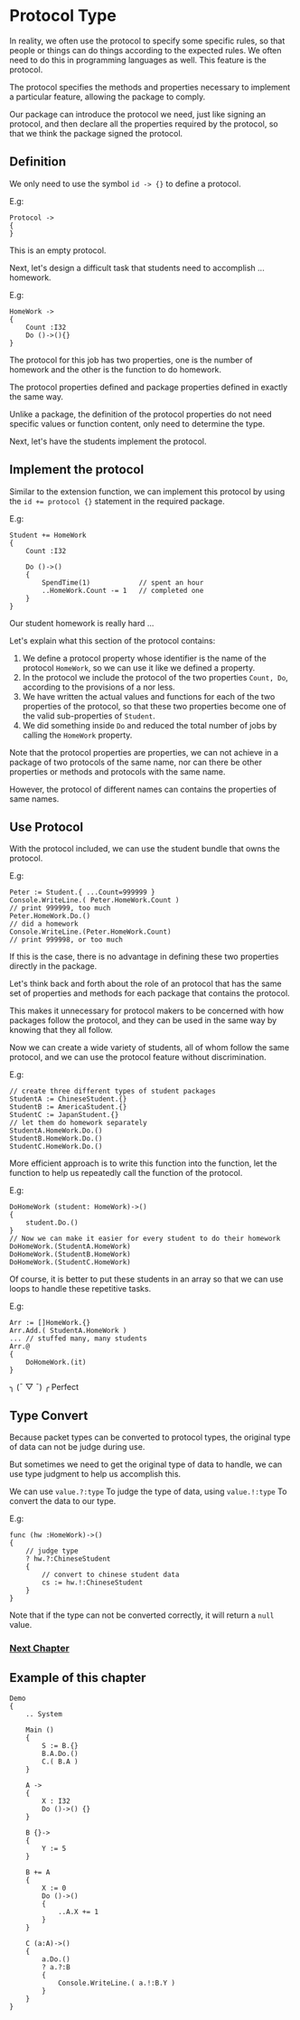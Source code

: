 # Protocol Type
In reality, we often use the protocol to specify some specific rules, so that people or things can do things according to the expected rules.
We often need to do this in programming languages as well. This feature is the protocol.

The protocol specifies the methods and properties necessary to implement a particular feature, allowing the package to comply.

Our package can introduce the protocol we need, just like signing an protocol, and then declare all the properties required by the protocol, so that we think the package signed the protocol.
## Definition
We only need to use the symbol `id -> {}` to define a protocol.

E.g:
```
Protocol ->
{
}
```
This is an empty protocol.

Next, let's design a difficult task that students need to accomplish ... homework.

E.g:
```
HomeWork ->
{
    Count :I32
    Do ()->(){}
}
```
The protocol for this job has two properties, one is the number of homework and the other is the function to do homework.

The protocol properties defined and package properties defined in exactly the same way.

Unlike a package, the definition of the protocol properties do not need specific values or function content, only need to determine the type.

Next, let's have the students implement the protocol.
## Implement the protocol
Similar to the extension function, we can implement this protocol by using the `id += protocol {}` statement in the required package.

E.g:
```
Student += HomeWork
{
    Count :I32

    Do ()->()
    {
        SpendTime(1)            // spent an hour
        ..HomeWork.Count -= 1   // completed one
    }
}
```
Our student homework is really hard ...

Let's explain what this section of the protocol contains:
1. We define a protocol property whose identifier is the name of the protocol `HomeWork`, so we can use it like we defined a property.
1. In the protocol we include the protocol of the two properties `Count, Do`, according to the provisions of a nor less.
1. We have written the actual values ​​and functions for each of the two properties of the protocol, so that these two properties become one of the valid sub-properties of `Student`.
1. We did something inside `Do` and reduced the total number of jobs by calling the `HomeWork` property.

Note that the protocol properties are properties, we can not achieve in a package of two protocols of the same name, nor can there be other properties or methods and protocols with the same name. 

However, the protocol of different names can contains the properties of same names.

## Use Protocol
With the protocol included, we can use the student bundle that owns the protocol.

E.g:
```
Peter := Student.{ ...Count=999999 }
Console.WriteLine.( Peter.HomeWork.Count )
// print 999999, too much
Peter.HomeWork.Do.()
// did a homework
Console.WriteLine.(Peter.HomeWork.Count)
// print 999998, or too much
```
If this is the case, there is no advantage in defining these two properties directly in the package.

Let's think back and forth about the role of an protocol that has the same set of properties and methods for each package that contains the protocol.

This makes it unnecessary for protocol makers to be concerned with how packages follow the protocol, and they can be used in the same way by knowing that they all follow.

Now we can create a wide variety of students, all of whom follow the same protocol, and we can use the protocol feature without discrimination.

E.g:
```
// create three different types of student packages
StudentA := ChineseStudent.{}
StudentB := AmericaStudent.{}
StudentC := JapanStudent.{}
// let them do homework separately
StudentA.HomeWork.Do.()
StudentB.HomeWork.Do.()
StudentC.HomeWork.Do.()
```
More efficient approach is to write this function into the function, let the function to help us repeatedly call the function of the protocol.

E.g:
```
DoHomeWork (student: HomeWork)->()
{
    student.Do.()
}
// Now we can make it easier for every student to do their homework
DoHomeWork.(StudentA.HomeWork)
DoHomeWork.(StudentB.HomeWork)
DoHomeWork.(StudentC.HomeWork)
```
Of course, it is better to put these students in an array so that we can use loops to handle these repetitive tasks.

E.g:
```
Arr := []HomeWork.{}
Arr.Add.( StudentA.HomeWork )
... // stuffed many, many students
Arr.@
{
    DoHomeWork.(it)
}
```
╮ (¯ ▽ ¯) ╭
Perfect

## Type Convert
Because packet types can be converted to protocol types, the original type of data can not be judge during use.

But sometimes we need to get the original type of data to handle, we can use type judgment to help us accomplish this.

We can use `value.?:type` To judge the type of data, using `value.!:type` To convert the data to our type.

E.g:
```
func (hw :HomeWork)->()
{
    // judge type
    ? hw.?:ChineseStudent 
    {
        // convert to chinese student data
        cs := hw.!:ChineseStudent
    }
}
```
Note that if the type can not be converted correctly, it will return a `null` value.

### [Next Chapter](enumeration-type.md)

## Example of this chapter
```
Demo
{
    .. System

    Main ()
    {
        S := B.{}
        B.A.Do.()
        C.( B.A )
    }

    A ->
    {
        X : I32
        Do ()->() {}
    }

    B {}->
    {
        Y := 5
    }

    B += A
    {
        X := 0
        Do ()->() 
        {
            ..A.X += 1
        }
    }

    C (a:A)->()
    {
        a.Do.()
        ? a.?:B 
        {
            Console.WriteLine.( a.!:B.Y )
        }
    }
}
```